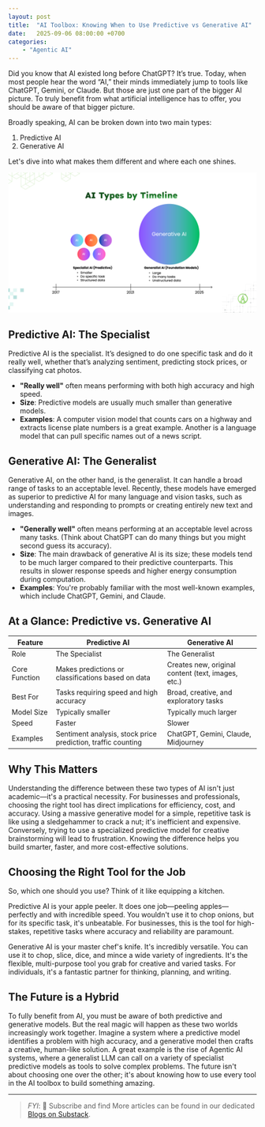 ```yaml
---
layout: post
title:  "AI Toolbox: Knowing When to Use Predictive vs Generative AI"
date:   2025-09-06 08:00:00 +0700
categories:
    - "Agentic AI"
---
```


Did you know that AI existed long before ChatGPT? It’s true. Today, when most people hear the word “AI,” their minds immediately jump to tools like ChatGPT, Gemini, or Claude. But those are just one part of the bigger AI picture. To truly benefit from what artificial intelligence has to offer, you should be aware of that bigger picture.

Broadly speaking, AI can be broken down into two main types:
1. Predictive AI
1. Generative AI

Let's dive into what makes them different and where each one shines.

![Predictive vs Generative AI](/assets/images/blog/2025-09-06-ai-toolbox-know-predictive-generative-ais/ai-types-by-timeline.png)

## Predictive AI: The Specialist
Predictive AI is the specialist. It’s designed to do one specific task and do it really well, whether that’s analyzing sentiment, predicting stock prices, or classifying cat photos.

- **"Really well"** often means performing with both high accuracy and high speed.
- **Size**: Predictive models are usually much smaller than generative models.
- **Examples**: A computer vision model that counts cars on a highway and extracts license plate numbers is a great example. Another is a language model that can pull specific names out of a news script.

## Generative AI: The Generalist
Generative AI, on the other hand, is the generalist. It can handle a broad range of tasks to an acceptable level. Recently, these models have emerged as superior to predictive AI for many language and vision tasks, such as understanding and responding to prompts or creating entirely new text and images.

- **"Generally well"** often means performing at an acceptable level across many tasks. (Think about ChatGPT can do many things but you might second guess its accuracy).
- **Size**: The main drawback of generative AI is its size; these models tend to be much larger compared to their predictive counterparts. This results in slower response speeds and higher energy consumption during computation.
- **Examples**: You're probably familiar with the most well-known examples, which include ChatGPT, Gemini, and Claude.

## At a Glance: Predictive vs. Generative AI

| Feature | Predictive AI | Generative AI |
|---------|---------------|---------------|
| Role | The Specialist | The Generalist |
| Core Function | Makes predictions or classifications based on data | Creates new, original content (text, images, etc.) |
| Best For | Tasks requiring speed and high accuracy | Broad, creative, and exploratory tasks |
| Model Size | Typically smaller | Typically much larger |
| Speed | Faster | Slower |
| Examples | Sentiment analysis, stock price prediction, traffic counting | ChatGPT, Gemini, Claude, Midjourney |

## Why This Matters
Understanding the difference between these two types of AI isn't just academic—it's a practical necessity. For businesses and professionals, choosing the right tool has direct implications for efficiency, cost, and accuracy. Using a massive generative model for a simple, repetitive task is like using a sledgehammer to crack a nut; it's inefficient and expensive. Conversely, trying to use a specialized predictive model for creative brainstorming will lead to frustration. Knowing the difference helps you build smarter, faster, and more cost-effective solutions.

## Choosing the Right Tool for the Job
So, which one should you use? Think of it like equipping a kitchen.

Predictive AI is your apple peeler. It does one job—peeling apples—perfectly and with incredible speed. You wouldn't use it to chop onions, but for its specific task, it's unbeatable. For businesses, this is the tool for high-stakes, repetitive tasks where accuracy and reliability are paramount.

Generative AI is your master chef's knife. It's incredibly versatile. You can use it to chop, slice, dice, and mince a wide variety of ingredients. It's the flexible, multi-purpose tool you grab for creative and varied tasks. For individuals, it's a fantastic partner for thinking, planning, and writing.

## The Future is a Hybrid
To fully benefit from AI, you must be aware of both predictive and generative models. But the real magic will happen as these two worlds increasingly work together. Imagine a system where a predictive model identifies a problem with high accuracy, and a generative model then crafts a creative, human-like solution. A great example is the rise of Agentic AI systems, where a generalist LLM can call on a variety of specialist predictive models as tools to solve complex problems. The future isn't about choosing one over the other; it's about knowing how to use every tool in the AI toolbox to build something amazing.

----

> *FYI*: 📩 Subscribe and find More articles can be found in our dedicated [Blogs on Substack](https://casedonebyai.substack.com/).